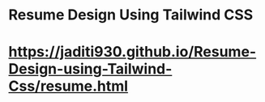 # Resume Design Using Tailwind CSS
# https://jaditi930.github.io/Resume-Design-using-Tailwind-Css/resume.html

